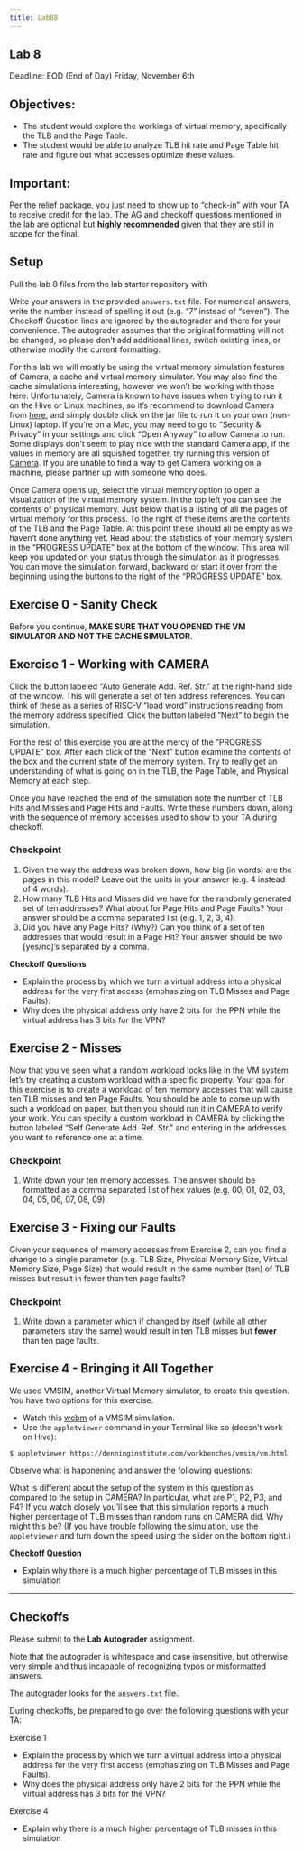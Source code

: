 ```yaml
---
title: Lab08
---
```



## Lab 8

Deadline: EOD (End of Day) Friday, November 6th

## Objectives:

-   The student would explore the workings of virtual memory, specifically the TLB and the Page Table.
-   The student would be able to analyze TLB hit rate and Page Table hit rate and figure out what accesses optimize these values.

## Important:

Per the relief package, you just need to show up to “check-in” with your TA to receive credit for the lab. The AG and checkoff questions mentioned in the lab are optional but **highly recommended** given that they are still in scope for the final.

## Setup

Pull the lab 8 files from the lab starter repository with

Write your answers in the provided `answers.txt` file. For numerical answers, write the number instead of spelling it out (e.g. “7” instead of “seven”). The Checkoff Question lines are ignored by the autograder and there for your convenience. The autograder assumes that the original formatting will not be changed, so please don’t add additional lines, switch existing lines, or otherwise modify the current formatting.

For this lab we will mostly be using the virtual memory simulation features of Camera, a cache and virtual memory simulator. You may also find the cache simulations interesting, however we won’t be working with those here. Unfortunately, Camera is known to have issues when trying to run it on the Hive or Linux machines, so it’s recommend to download Camera from [here](https://web.archive.org/web/20220121182302/https://inst.eecs.berkeley.edu/~cs61c/fa20/labs/lab08/lab08resources/Camera.jar), and simply double click on the jar file to run it on your own (non-Linux) laptop. If you’re on a Mac, you may need to go to “Security & Privacy” in your settings and click “Open Anyway” to allow Camera to run. Some displays don’t seem to play nice with the standard Camera app, if the values in memory are all squished together, try running this version of [Camera](https://web.archive.org/web/20220121182302/https://inst.eecs.berkeley.edu/~cs61c/fa20/labs/lab08/lab08resources/CameraHDPI.jar). If you are unable to find a way to get Camera working on a machine, please partner up with someone who does.

Once Camera opens up, select the virtual memory option to open a visualization of the virtual memory system. In the top left you can see the contents of physical memory. Just below that is a listing of all the pages of virtual memory for this process. To the right of these items are the contents of the TLB and the Page Table. At this point these should all be empty as we haven’t done anything yet. Read about the statistics of your memory system in the “PROGRESS UPDATE” box at the bottom of the window. This area will keep you updated on your status through the simulation as it progresses. You can move the simulation forward, backward or start it over from the beginning using the buttons to the right of the “PROGRESS UPDATE” box.

## Exercise 0 - Sanity Check

Before you continue, **MAKE SURE THAT YOU OPENED THE VM SIMULATOR AND NOT THE CACHE SIMULATOR**.

## Exercise 1 - Working with CAMERA

Click the button labeled “Auto Generate Add. Ref. Str.” at the right-hand side of the window. This will generate a set of ten address references. You can think of these as a series of RISC-V “load word” instructions reading from the memory address specified. Click the button labeled “Next” to begin the simulation.

For the rest of this exercise you are at the mercy of the “PROGRESS UPDATE” box. After each click of the “Next” button examine the contents of the box and the current state of the memory system. Try to really get an understanding of what is going on in the TLB, the Page Table, and Physical Memory at each step.

Once you have reached the end of the simulation note the number of TLB Hits and Misses and Page Hits and Faults. Write these numbers down, along with the sequence of memory accesses used to show to your TA during checkoff.

### Checkpoint

1.  Given the way the address was broken down, how big (in words) are the pages in this model? Leave out the units in your answer (e.g. 4 instead of 4 words).
2.  How many TLB Hits and Misses did we have for the randomly generated set of ten addresses? What about for Page Hits and Page Faults? Your answer should be a comma separated list (e.g. 1, 2, 3, 4).
3.  Did you have any Page Hits? (Why?) Can you think of a set of ten addresses that would result in a Page Hit? Your answer should be two \[yes/no\]’s separated by a comma.

**Checkoff Questions**

-   Explain the process by which we turn a virtual address into a physical address for the very first access (emphasizing on TLB Misses and Page Faults).
-   Why does the physical address only have 2 bits for the PPN while the virtual address has 3 bits for the VPN?

## Exercise 2 - Misses

Now that you’ve seen what a random workload looks like in the VM system let’s try creating a custom workload with a specific property. Your goal for this exercise is to create a workload of ten memory accesses that will cause ten TLB misses and ten Page Faults. You should be able to come up with such a workload on paper, but then you should run it in CAMERA to verify your work. You can specify a custom workload in CAMERA by clicking the button labeled “Self Generate Add. Ref. Str.” and entering in the addresses you want to reference one at a time.

### Checkpoint

1.  Write down your ten memory accesses. The answer should be formatted as a comma separated list of hex values (e.g. 00, 01, 02, 03, 04, 05, 06, 07, 08, 09).

## Exercise 3 - Fixing our Faults

Given your sequence of memory accesses from Exercise 2, can you find a change to a single parameter (e.g. TLB Size, Physical Memory Size, Virtual Memory Size, Page Size) that would result in the same number (ten) of TLB misses but result in fewer than ten page faults?

### Checkpoint

1.  Write down a parameter which if changed by itself (while all other parameters stay the same) would result in ten TLB misses but **fewer** than ten page faults.

## Exercise 4 - Bringing it All Together

We used VMSIM, another Virtual Memory simulator, to create this question. You have two options for this exercise.

-   Watch this [webm](https://web.archive.org/web/20220121182302/https://inst.eecs.berkeley.edu/~cs61c/fa20/labs/lab08/lab08resources/vm.webm) of a VMSIM simulation.
-   Use the `appletviewer` command in your Terminal like so (doesn’t work on Hive):

```
$ appletviewer https://denninginstitute.com/workbenches/vmsim/vm.html 

```

Observe what is happnening and answer the following questions:

What is different about the setup of the system in this question as compared to the setup in CAMERA? In particular, what are P1, P2, P3, and P4? If you watch closely you’ll see that this simulation reports a much higher percentage of TLB misses than random runs on CAMERA did. Why might this be? (If you have trouble following the simulation, use the `appletviewer` and turn down the speed using the slider on the bottom right.)

**Checkoff Question**

-   Explain why there is a much higher percentage of TLB misses in this simulation

---

## Checkoffs

Please submit to the **Lab Autograder** assignment.

Note that the autograder is whitespace and case insensitive, but otherwise very simple and thus incapable of recognizing typos or misformatted answers.

The autograder looks for the `answers.txt` file.

During checkoffs, be prepared to go over the following questions with your TA:

Exercise 1

-   Explain the process by which we turn a virtual address into a physical address for the very first access (emphasizing on TLB Misses and Page Faults).
-   Why does the physical address only have 2 bits for the PPN while the virtual address has 3 bits for the VPN?

Exercise 4

-   Explain why there is a much higher percentage of TLB misses in this simulation